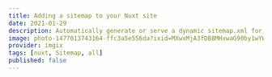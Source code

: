 ```yaml
---
title: Adding a sitemap to your Nuxt site
date: 2021-01-29
description: Automatically generate or serve a dynamic sitemap.xml for your Nuxt projects!
image: photo-1477013743164-ffc3a5e556da?ixid=MXwxMjA3fDB8MHxwaG90by1wYWdlfHx8fGVufDB8fHw%3D&ixlib=rb-1.2.1&auto=format&fit=crop
provider: imgix
tags: [nuxt, Sitemap, all]
published: false
---
```

